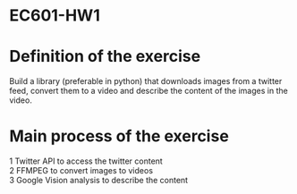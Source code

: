 # EC601-HW1
# Definition of the exercise
Build a library (preferable in python) that downloads images from a twitter feed, convert them to a video and describe the content of the images in the video.
# Main process of the exercise
1 Twitter API to access the twitter content  
2 FFMPEG to convert images to videos  
3 Google Vision analysis to describe the content
